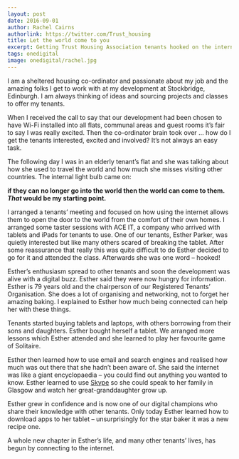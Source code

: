 ```yaml
---
layout: post
date: 2016-09-01
author: Rachel Cairns
authorlink: https://twitter.com/Trust_housing
title: Let the world come to you
excerpt: Getting Trust Housing Association tenants hooked on the internet
tags: onedigital
image: onedigital/rachel.jpg
---
```


I am a sheltered housing co-ordinator and passionate about my job and the amazing folks I get to work with at my development at Stockbridge, Edinburgh. I am always thinking of ideas and sourcing projects and classes to offer my tenants.

When I received the call to say that our development had been chosen to have Wi-Fi installed into all flats, communal areas and guest rooms it’s fair to say I was really excited. Then the co-ordinator brain took over … how do I get the tenants interested, excited and involved? It’s not always an easy task.

The following day I was in an elderly tenant’s flat and she was talking about how she used to travel the world and how much she misses visiting other countries. The internal light bulb came on: 

<strong>if they can no longer go into the world then the world can come to them. <i>That</i> would be my starting point.</strong>

I arranged a tenants’ meeting and focused on how using the internet allows them to open the door to the world from the comfort of their own homes. I arranged some taster sessions with ACE IT, a company who arrived with tablets and iPads for tenants to use. One of our tenants, Esther Parker, was quietly interested but like many others scared of breaking the tablet. After some reassurance that really this was quite difficult to do Esther decided to go for it and attended the class. Afterwards she was one word – hooked!

Esther’s enthusiasm spread to other tenants and soon the development was alive with a digital buzz. Esther said they were now hungry for information.
Esther is 79 years old and the chairperson of our Registered Tenants’ Organisation. She does a lot of organising and networking, not to forget her amazing baking. I explained to Esther how much being connected can help her with these things.

Tenants started buying tablets and laptops, with others borrowing from their sons and daughters. Esther bought herself a tablet. We arranged more lessons which Esther attended and she learned to play her favourite game of Solitaire.

Esther then learned how to use email and search engines and realised how much was out there that she hadn’t been aware of. She said the internet was like a giant encyclopaedia – you could find out anything you wanted to know. Esther learned to use  [Skype](https://www.skype.com/en/) so she could speak to her family in Glasgow and watch her great-granddaughter grow up.

Esther grew in confidence and is now one of our digital champions who share their knowledge with other tenants. Only today Esther learned how to download apps to her tablet – unsurprisingly for the star baker it was a new recipe one.

A whole new chapter in Esther’s life, and many other tenants’ lives, has begun by connecting to the internet.

